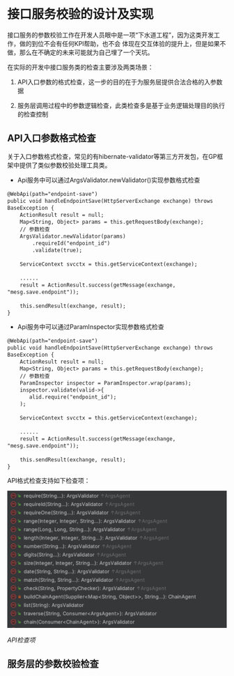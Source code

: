 # 接口服务校验的设计及实现

接口服务的参数校验工作在开发人员眼中是一项“下水道工程”，因为这类开发工作，做的到位不会有任何KPI帮助，也不会
体现在交互体验的提升上，但是如果不做，那么在不确定的未来可能就为自己埋了一个天坑。

在实际的开发中接口服务类的检查主要涉及两类场景：

1. API入口参数的格式检查，这一步的目的在于为服务层提供合法合格的入参数据

2. 服务层调用过程中的参数逻辑检查，此类检查多是基于业务逻辑处理目的执行的检查控制

## API入口参数格式检查

关于入口参数格式检查，常见的有hibernate-validator等第三方开发包，在GP框架中提供了类似参数校验处理工具类。

* Api服务中可以通过ArgsValidator.newValidator()实现参数格式检查

``` 
@WebApi(path="endpoint-save")
public void handleEndpointSave(HttpServerExchange exchange) throws BaseException {
    ActionResult result = null;
    Map<String, Object> params = this.getRequestBody(exchange);
    // 参数检查
    ArgsValidator.newValidator(params)
        .requireId("endpoint_id")
        .validate(true);
    
    ServiceContext svcctx = this.getServiceContext(exchange);
    
    ......
    result = ActionResult.success(getMessage(exchange, "mesg.save.endpoint"));

    this.sendResult(exchange, result);
}
```
* Api服务中可以通过ParamInspector实现参数格式检查

```
@WebApi(path="endpoint-save")
public void handleEndpointSave(HttpServerExchange exchange) throws BaseException {
    ActionResult result = null;
    Map<String, Object> params = this.getRequestBody(exchange);
    // 参数检查
    ParamInspector inspector = ParamInspector.wrap(params);
    inspector.validate(valid->{
       alid.require("endpoint_id");
    );
    
    ServiceContext svcctx = this.getServiceContext(exchange);
    
    ......
    result = ActionResult.success(getMessage(exchange, "mesg.save.endpoint"));

    this.sendResult(exchange, result);
}
```

API格式检查支持如下检查项：

![](./api-valid-meth.png)

*API检查项*

## 服务层的参数校验检查


